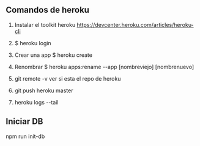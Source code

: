 ## Comandos de heroku

1. Instalar el toolkit heroku
   https://devcenter.heroku.com/articles/heroku-cli

2. $ heroku login

3. Crear una app 
   $ heroku create

4. Renombrar
   $ heroku apps:rename --app [nombreviejo] [nombrenuevo] 

5. git remote -v
   ver si esta el repo de heroku

6. git push heroku master
7. heroku logs --tail 

## Iniciar DB

npm run init-db